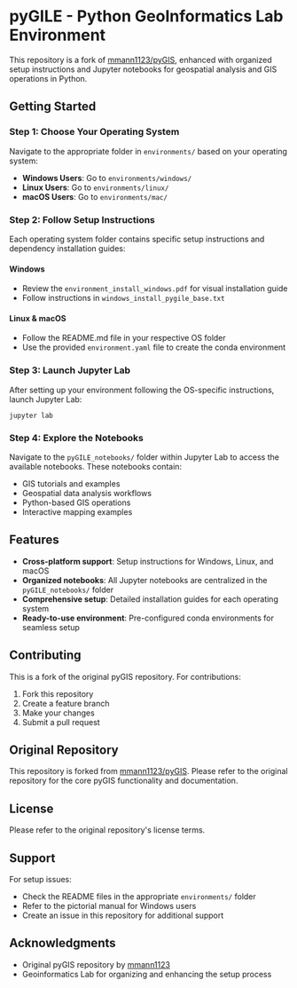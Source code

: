 # pyGILE - Python GeoInformatics Lab Environment

This repository is a fork of [mmann1123/pyGIS](https://github.com/mmann1123/pyGIS), enhanced with organized setup instructions and Jupyter notebooks for geospatial analysis and GIS operations in Python.

## Getting Started

### Step 1: Choose Your Operating System

Navigate to the appropriate folder in `environments/` based on your operating system:

- **Windows Users**: Go to `environments/windows/`
- **Linux Users**: Go to `environments/linux/`
- **macOS Users**: Go to `environments/mac/`

### Step 2: Follow Setup Instructions

Each operating system folder contains specific setup instructions and dependency installation guides:

#### Windows
- Review the `environment_install_windows.pdf` for visual installation guide
- Follow instructions in `windows_install_pygile_base.txt`

#### Linux & macOS
- Follow the README.md file in your respective OS folder
- Use the provided `environment.yaml` file to create the conda environment

### Step 3: Launch Jupyter Lab

After setting up your environment following the OS-specific instructions, launch Jupyter Lab:

```
jupyter lab
```

### Step 4: Explore the Notebooks

Navigate to the `pyGILE_notebooks/` folder within Jupyter Lab to access the available notebooks. These notebooks contain:

- GIS tutorials and examples
- Geospatial data analysis workflows
- Python-based GIS operations
- Interactive mapping examples

## Features

- **Cross-platform support**: Setup instructions for Windows, Linux, and macOS
- **Organized notebooks**: All Jupyter notebooks are centralized in the `pyGILE_notebooks/` folder
- **Comprehensive setup**: Detailed installation guides for each operating system
- **Ready-to-use environment**: Pre-configured conda environments for seamless setup

## Contributing

This is a fork of the original pyGIS repository. For contributions:

1. Fork this repository
2. Create a feature branch
3. Make your changes
4. Submit a pull request

## Original Repository

This repository is forked from [mmann1123/pyGIS](https://github.com/mmann1123/pyGIS). Please refer to the original repository for the core pyGIS functionality and documentation.

## License

Please refer to the original repository's license terms.

## Support

For setup issues:
- Check the README files in the appropriate `environments/` folder
- Refer to the pictorial manual for Windows users
- Create an issue in this repository for additional support

## Acknowledgments

- Original pyGIS repository by [mmann1123](https://github.com/mmann1123)
- Geoinformatics Lab for organizing and enhancing the setup process